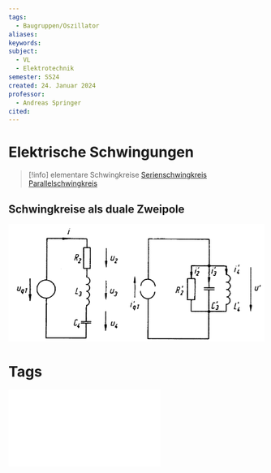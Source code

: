 ```yaml
---
tags:
  - Baugruppen/Oszillator
aliases: 
keywords: 
subject:
  - VL
  - Elektrotechnik
semester: SS24
created: 24. Januar 2024
professor:
  - Andreas Springer
cited:
---
```

 

# Elektrische Schwingungen

> [!info] elementare Schwingkreise
> [Serienschwingkreis](Serienschwingkreis.md)
> [Parallelschwingkreis](Parallelschwingkreis.md)

## Schwingkreise als duale Zweipole

![invert_dark](assets/dualZP_SK.png)

# Tags

![4000](Schwingkreise%202024-01-17%2009.08.32.excalidraw.md)